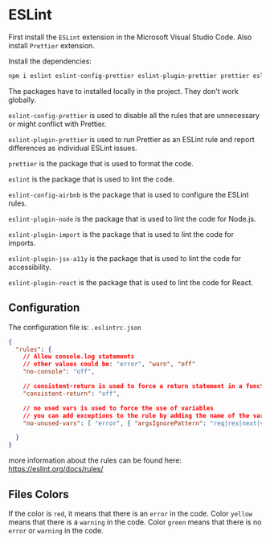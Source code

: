 # ESLint

First install the `ESLint` extension in the Microsoft Visual Studio Code.
Also install `Prettier` extension.

Install the dependencies:

```bash
npm i eslint eslint-config-prettier eslint-plugin-prettier prettier eslint-config-airbnb eslint-plugin-node eslint-plugin-import eslint-plugin-jsx-a11y eslint-plugin-react
```

The packages have to installed locally in the project. They don't work globally.

`eslint-config-prettier` is used to disable all the rules that are unnecessary or might conflict with Prettier.

`eslint-plugin-prettier` is used to run Prettier as an ESLint rule and report differences as individual ESLint issues.

`prettier` is the package that is used to format the code.

`eslint` is the package that is used to lint the code.

`eslint-config-airbnb` is the package that is used to configure the ESLint rules.

`eslint-plugin-node` is the package that is used to lint the code for Node.js.

`eslint-plugin-import` is the package that is used to lint the code for imports.

`eslint-plugin-jsx-a11y` is the package that is used to lint the code for accessibility.

`eslint-plugin-react` is the package that is used to lint the code for React.


## Configuration

The configuration file is: `.eslintrc.json`

```json
{
  "rules": {
    // Allow console.log statements
    // other values could be: "error", "warn", "off"
    "no-console": "off", 

    // consistent-return is used to force a return statement in a function
    "consistent-return": "off",

    // no used vars is used to force the use of variables
    // you can add exceptions to the rule by adding the name of the variable
    "no-unused-vars": [ "error", { "argsIgnorePattern": "req|res|next|val" } ],

  }
}
```
more information about the rules can be found here: https://eslint.org/docs/rules/

## Files Colors 

If the color is `red`, it means that there is an `error` in the code. 
Color `yellow` means that there is a `warning` in the code.
Color `green` means that there is no `error` or `warning` in the code.

